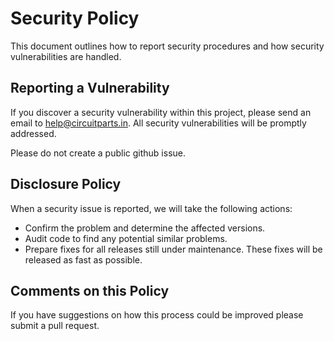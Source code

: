 # Security Policy

This document outlines how to report security procedures and how security vulnerabilities are handled.

## Reporting a Vulnerability

If you discover a security vulnerability within this project, please send an email to [help@circuitparts.in](mailto:help@circuitparts.in). All security vulnerabilities will be promptly addressed.

Please do not create a public github issue.

## Disclosure Policy

When a security issue is reported, we will take the following actions:

-   Confirm the problem and determine the affected versions.
-   Audit code to find any potential similar problems.
-   Prepare fixes for all releases still under maintenance. These fixes will be released as fast as possible.

## Comments on this Policy

If you have suggestions on how this process could be improved please submit a pull request.

